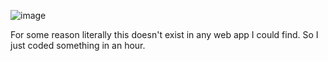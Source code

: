 ![image](https://github.com/user-attachments/assets/3a216eb5-4785-4f15-bb34-fe113fd77436)

For some reason literally this doesn't exist in any web app I could find. So I just coded something in an hour. 
